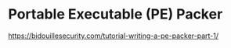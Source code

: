 # Portable Executable (PE) Packer

https://bidouillesecurity.com/tutorial-writing-a-pe-packer-part-1/